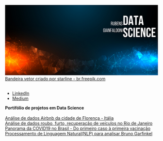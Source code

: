 <img src="banner github.png">
<a href='https://br.freepik.com/vetores/bandeira'>Bandeira vetor criado por starline - br.freepik.com</a>
<br>
<br>


* [LinkedIn](https://www.linkedin.com/in/rubensgianfaldoni/)
* [Medium](https://medium.com/@gianfaldoni)


**Portifólio de projetos em Data Science**
<br>
<br>
<a href='https://bit.ly/3tsfWxY'>Análise de dados Airbnb da cidade de Florença - Itália <br>
<a href='https://bit.ly/3pVs48t'>Análise de dados roubo, furto, recuperação de veículos no Rio de Janeiro <br>
<a href='https://bit.ly/3mj40LO'>Panorama da COVID19 no Brasil - Do primeiro caso à primeira vacinação <br>
<a href='https://bit.ly/3cT38dL'>Processamento de Linguagem Natural(NLP) para analisar Bruno Garfinkel 
